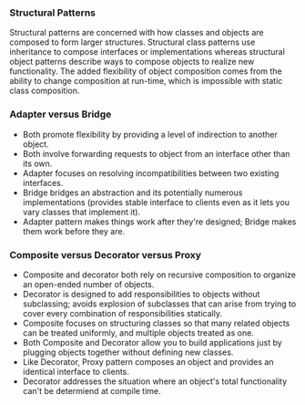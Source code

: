 ### Structural Patterns

Structural patterns are concerned with how classes and objects are composed to form larger structures. Structural class patterns use inheritance to compose interfaces or implementations whereas structural object patterns describe ways to compose objects to realize new functionality. The added flexibility of object composition comes from the ability to change composition at run-time, which is impossible with static class composition.

### Adapter versus Bridge

- Both promote flexibility by providing a level of indirection to another object.
- Both involve forwarding requests to object from an interface other than its own.
- Adapter focuses on resolving incompatibilities between two existing interfaces.
- Bridge bridges an abstraction and its potentially numerous implementations (provides stable interface to clients even as it lets you vary classes that implement it).
- Adapter pattern makes things work after they're designed; Bridge makes them work before they are.

### Composite versus Decorator versus Proxy

- Composite and decorator both rely on recursive composition to organize an open-ended number of objects.
- Decorator is designed to add responsibilities to objects without subclassing; avoids explosion of subclasses that can arise from trying to cover every combination of responsibilities statically.
- Composite focuses on structuring classes so that many related objects can be treated uniformly, and multiple objects treated as one.
- Both Composite and Decorator allow you to build applications just by plugging objects together without defining new classes.
- Like Decorator, Proxy pattern composes an object and provides an identical interface to clients.
- Decorator addresses the situation where an object's total functionality can't be determiend at compile time.
